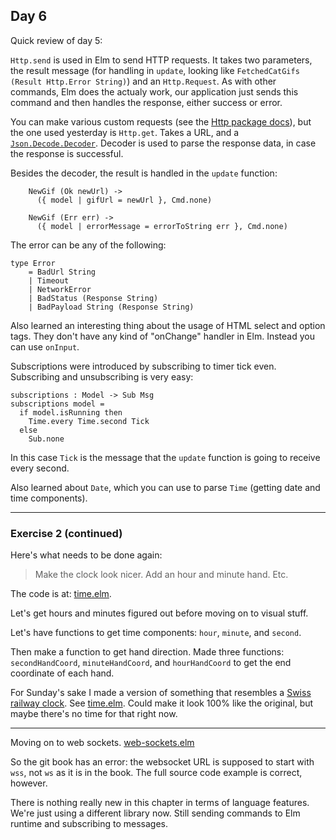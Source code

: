 ## Day 6

Quick review of day 5:

`Http.send` is used in Elm to send HTTP requests. It takes two parameters, the result message (for handling in `update`, looking like `FetchedCatGifs (Result Http.Error String)`) and an `Http.Request`. As with other commands, Elm does the actualy work, our application just sends this command and then handles the response, either success or error.

You can make various custom requests (see the [Http package docs](http://package.elm-lang.org/packages/elm-lang/http/1.0.0/Http)), but the one used yesterday is `Http.get`. Takes a URL, and a [`Json.Decode.Decoder`](http://package.elm-lang.org/packages/elm-lang/core/5.1.1/Json-Decode). Decoder is used to parse the response data, in case the response is successful.

Besides the decoder, the result is handled in the `update` function:
```
    NewGif (Ok newUrl) ->
      ({ model | gifUrl = newUrl }, Cmd.none)

    NewGif (Err err) ->
      ({ model | errorMessage = errorToString err }, Cmd.none)
```
The error can be any of the following:
```
type Error
    = BadUrl String
    | Timeout
    | NetworkError
    | BadStatus (Response String)
    | BadPayload String (Response String)
```

Also learned an interesting thing about the usage of HTML select and option tags. They don't have any kind of "onChange" handler in Elm. Instead you can use `onInput`.

Subscriptions were introduced by subscribing to timer tick even. Subscribing and unsubscribing is very easy:
```
subscriptions : Model -> Sub Msg
subscriptions model =
  if model.isRunning then
    Time.every Time.second Tick
  else
    Sub.none
```
In this case `Tick` is the message that the `update` function is going to receive every second.

Also learned about `Date`, which you can use to parse `Time` (getting date and time components).

---

### Exercise 2 (continued)

Here's what needs to be done again:
> Make the clock look nicer. Add an hour and minute hand. Etc.

The code is at: [time.elm](./effects/time.elm).

Let's get hours and minutes figured out before moving on to visual stuff.

Let's have functions to get time components: `hour`, `minute`, and `second`.

Then make a function to get hand direction. Made three functions: `secondHandCoord`, `minuteHandCoord`, and `hourHandCoord` to get the end coordinate of each hand.

For Sunday's sake I made a version of something that resembles a [Swiss railway clock](https://en.wikipedia.org/wiki/Swiss_railway_clock). See [time.elm](./effects/time.elm). Could make it look 100% like the original, but maybe there's no time for that right now.

---

Moving on to web sockets. [web-sockets.elm](./effects/web-sockets.elm)

So the git book has an error: the websocket URL is supposed to start with `wss`, not `ws` as it is in the book. The full source code example is correct, however.

There is nothing really new in this chapter in terms of language features. We're just using a different library now. Still sending commands to Elm runtime and subscribing to messages.